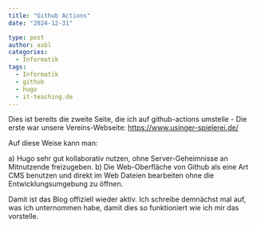 ```yaml
---
title: "Github Actions"
date: "2024-12-31"

type: post
author: asbl
categories:
  - Informatik
tags:
  - Informatik
  - github
  - hugo
  - it-teaching.de
---
```


Dies ist bereits die zweite Seite, die ich auf github-actions umstelle - Die erste war unsere Vereins-Webseite: https://www.usinger-spielerei.de/

Auf diese Weise kann man:

a) Hugo sehr gut kollaborativ nutzen, ohne Server-Geheimnisse an Mitnutzende freizugeben.
b) Die Web-Oberfläche von Github als eine Art CMS benutzen und direkt im Web Dateien bearbeiten ohne die Entwicklungsumgebung zu öffnen.

Damit ist das Blog offiziell wieder aktiv. Ich schreibe demnächst mal auf, was ich unternommen habe, damit dies so funktioniert wie ich mir das vorstelle.
